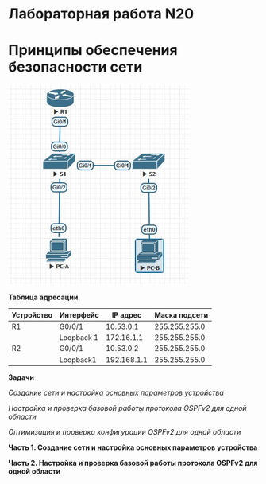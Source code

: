 # Лабораторная работа N20
# Принципы обеспечения безопасности сети

![](https://github.com/netdoms/repozit/blob/main/labs_otus/lab_20/1.jpg "")

**Таблица адресации**

|Устройство|Интерфейс|IP адрес |Маска подсети|
|------|-----------|-----------|-------------|
| R1   | G0/0/1    | 10.53.0.1 |255.255.255.0|
|      |Loopback 1 |172.16.1.1 |255.255.255.0|
| R2   | G0/0/1    |10.53.0.2  |255.255.255.0|
|      | Loopback1 |192.168.1.1|255.255.255.0|





**Задачи**

*Создание сети и настройка основных параметров устройства*

*Настройка и проверка базовой работы протокола  OSPFv2 для одной области*

*Оптимизация и проверка конфигурации OSPFv2 для одной области*



**Часть 1. Создание сети и настройка основных параметров устройства**

**Часть 2. Настройка и проверка базовой работы протокола OSPFv2 для одной области**